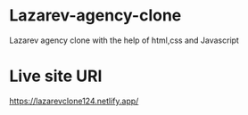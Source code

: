 # Lazarev-agency-clone
Lazarev agency clone with the help of html,css and Javascript
# Live site URl
https://lazarevclone124.netlify.app/
